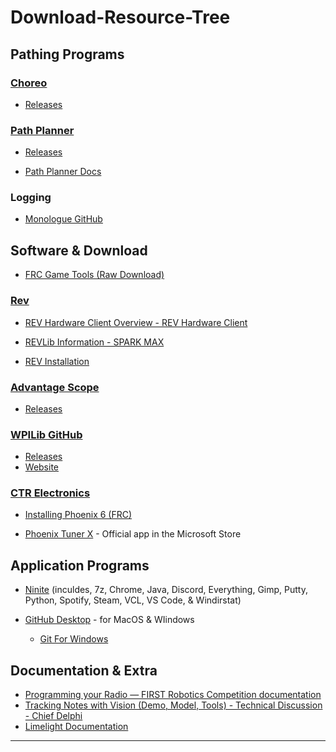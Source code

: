 # Download-Resource-Tree

## Pathing Programs

### [Choreo](<https://github.com/SleipnirGroup/Choreo>)
- [Releases](<https://github.com/SleipnirGroup/Choreo/releases>)


### [Path Planner](<https://github.com/mjansen4857/pathplanner>)
- [Releases](<https://github.com/mjansen4857/pathplanner/releases>)
  
- [Path Planner Docs](<https://pathplanner.dev>)
  

### Logging

- [Monologue GitHub](https://github.com/shueja/Monologue)

## Software & Download

- [FRC Game Tools (Raw Download)](<https://packages.wpilib.workers.dev/game-tools/ni-frc-2024-game-tools_24.0.0_offline.iso>)
  
### [Rev](<https://github.com/REVrobotics>)
- [REV Hardware Client Overview - REV Hardware Client](<https://docs.revrobotics.com/rev-hardware-client/>)
  
- [REVLib Information - SPARK MAX](<https://docs.revrobotics.com/sparkmax/software-resources/spark-max-api-information>)
  
- [REV Installation](<https://docs.revrobotics.com/rev-hardware-client/gs/install>)
### [Advantage Scope](<https://github.com/Mechanical-Advantage/AdvantageScope>)
- [Releases](<https://github.com/Mechanical-Advantage/AdvantageScope/releases>)

### [WPILib GitHub](<https://github.com/wpilibsuite/allwpilib>) 
- [Releases](<https://github.com/wpilibsuite/allwpilib/releases>)
- [Website](<https://docs.wpilib.org/en/stable/index.html>)

### [CTR Electronics](<https://github.com/CrossTheRoadElec>)
- [Installing Phoenix 6 (FRC)](<https://v6.docs.ctr-electronics.com/en/latest/docs/installation/installation-frc.html>)
  
- [Phoenix Tuner X](<https://apps.microsoft.com/detail/9NVV4PWDW27Z?hl=en-us&gl=US>)  - Official app in the Microsoft Store
  
  

## Application Programs

- [Ninite](https://ninite.com/7zip-chrome-correttojdk8-correttojdkx11-correttojdkx17-correttojdkx21-correttojdkx8-discord-everything-gimp-putty-python3-spotify-steam-vlc-vscode-windirstat/ninite.exe) (inculdes, 7z, Chrome, Java, Discord, Everything, Gimp, Putty, Python, Spotify, Steam, VCL, VS Code, & Windirstat)
  
- [GitHub Desktop](<https://docs.github.com/en/desktop/installing-and-authenticating-to-github-desktop/installing-github-desktop>) - for MacOS & WIindows
    - [Git For Windows](https://github.com/git-for-windows/git/releases)


## Documentation & Extra

- [Programming your Radio &mdash; FIRST Robotics Competition documentation](<https://docs.wpilib.org/en/stable/docs/zero-to-robot/step-3/radio-programming.html#prerequisites>)
- [Tracking Notes with Vision (Demo, Model, Tools) - Technical Discussion - Chief Delphi](https://www.chiefdelphi.com/t/tracking-notes-with-vision-demo-model-tools/449479)
- [Limelight Documentation](<https://docs.limelightvision.io/docs/docs-limelight/getting-started/summary>)

---
